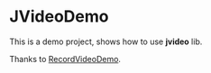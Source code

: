 # JVideoDemo
This is a demo project, shows how to use **jvideo** lib.

Thanks to [RecordVideoDemo](https://github.com/szitguy/RecordVideoDemo).
